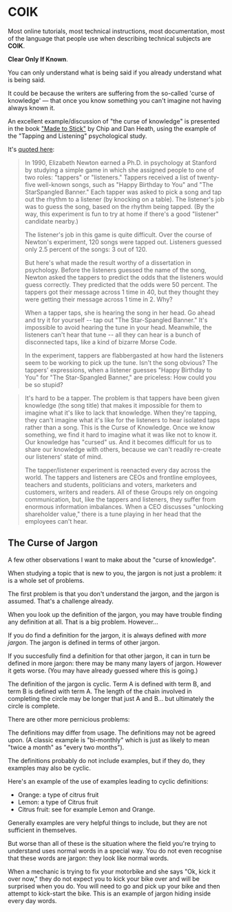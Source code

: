 # COIK

Most online tutorials, most technical instructions, most documentation, most of the language that people use when describing technical subjects are **COIK**.

**Clear Only If Known**.

You can only understand what is being said if you already understand what is being said.

It could be because the writers are suffering from the so-called 'curse of knowledge' &mdash; that once you know something you can't imagine not having always known it.

An excellent example/discussion of "the curse of knowledge" is presented in the book ["Made to Stick"](http://amazon.com/exec/obidos/ASIN/1400064287/secretGeek-20) by Chip and Dan Heath, using the example of the "Tapping and Listening" psychological study.

It's [quoted here](https://www.bkwpartners.com/tappers-and-listeners-an-excerpt-from-one-of-my-favorite-communications-books-and-a-story-i-tell-clients-often/):

> In 1990, Elizabeth Newton earned a Ph.D. in psychology at Stanford by studying a simple game in which she assigned people to one of two roles: "tappers" or "listeners." Tappers received a list of twenty-five well-known songs, such as "Happy Birthday to You" and "The StarSpangled Banner." Each tapper was asked to pick a song and tap out the rhythm to a listener (by knocking on a table). The listener's job was to guess the song, based on the rhythm being tapped. (By the way, this experiment is fun to try at home if there's a good "listener" candidate nearby.)
> 
> The listener's job in this game is quite difficult. Over the course of Newton's experiment, 120 songs were tapped out. Listeners guessed only 2.5 percent of the songs: 3 out of 120.
> 
> But here's what made the result worthy of a dissertation in psychology. Before the listeners guessed the name of the song, Newton asked the tappers to predict the odds that the listeners would guess correctly. They predicted that the odds were 50 percent. The tappers got their message across 1 time in 40, but they thought they were getting their message across 1 time in 2. Why?
>
> When a tapper taps, she is hearing the song in her head. Go ahead and try it for yourself -- tap out "The Star-Spangled Banner." It's impossible to avoid hearing the tune in your head. Meanwhile, the listeners can't hear that tune -- all they can hear is a bunch of disconnected taps, like a kind of bizarre Morse Code.
> 
> In the experiment, tappers are flabbergasted at how hard the listeners seem to be working to pick up the tune. Isn't the song obvious? The tappers' expressions, when a listener guesses "Happy Birthday to You" for "The Star-Spangled Banner," are priceless: How could you be so stupid?

> It's hard to be a tapper. The problem is that tappers have been given knowledge (the song title) that makes it impossible for them to imagine what it's like to lack that knowledge. When they're tapping, they can't imagine what it's like for the listeners to hear isolated taps rather than a song. This is the Curse of Knowledge. Once we know something, we find it hard to imagine what it was like not to know it. Our knowledge has "cursed" us. And it becomes difficult for us to share our knowledge with others, because we can't readily re-create our listeners' state of mind.
> 
> The tapper/listener experiment is reenacted every day across the world. The tappers and listeners are CEOs and frontline employees, teachers and students, politicians and voters, marketers and customers, writers and readers. All of these Groups rely on ongoing communication, but, like the tappers and listeners, they suffer from enormous information imbalances. When a CEO discusses "unlocking shareholder value," there is a tune playing in her head that the employees can't hear.



## The Curse of Jargon

A few other observations I want to make about the "curse of knowledge".

When studying a topic that is new to you, the jargon is not just a problem: it is a whole set of problems.

The first problem is that you don't understand the jargon, and the jargon is assumed. That's a challenge already.

When you look up the definition of the jargon, you may have trouble finding any definition at all. That is a big problem. However...

If you do find a definition for the jargon, it is always defined *with more jargon*. The jargon is defined in terms of other jargon.

If you succesfully find a definition for that other jargon, it can in turn be defined in more jargon: there may be many many layers of jargon. However it gets worse. (You may have already guessed where this is going.)

The definition of the jargon is cyclic. Term A is defined with term B, and term B is defined with term A. The length of the chain involved in completing the circle may be longer that just A and B... but ultimately the circle is complete.

There are other more pernicious problems:

The definitions may differ from usage. The definitions may not be agreed upon. (A classic example is "bi-monthly" which is just as likely to mean "twice a month" as "every two months").

The definitions probably do not include examples, but if they do, they examples may also be cyclic. 

Here's an example of the use of examples leading to cyclic definitions:

 * Orange: a type of citrus fruit
 * Lemon: a type of Citrus fruit
 * Citrus fruit: see for example Lemon and Orange.
 
Generally examples are very helpful things to include, but they are not sufficient in themselves.

But worse than all of these is the situation where the field you're trying to understand uses normal words in a special way. You do not even recognise that these words are jargon: they look like normal words. 

When a mechanic is trying to fix your motorbike and she says "Ok, kick it over now," they do not expect you to kick your bike over and will be surprised when you do. You will need to go and pick up your bike and then attempt to kick-start the bike. This is an example of jargon hiding inside every day words.


